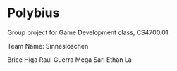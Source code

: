 # Polybius
Group project for Game Development class, CS4700.01. 

Team Name: Sinnesloschen

  Brice Higa
  Raul Guerra
  Mega Sari
  Ethan La
